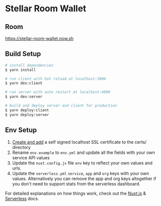 # Stellar Room Wallet

## Room
https://stellar-room-wallet.now.sh

## Build Setup

``` bash
# install dependencies
$ yarn install

# run client with hot reload at localhost:3000
$ yarn dev:client

# run server with auto restart at localhost:4000
$ yarn dev:server

# build and deploy server and client for production
$ yarn deploy:client
$ yarn deploy:server
```

## Env Setup

1. [Create and add](https://gist.github.com/tyvdh/8788ec74c2358fb72da79f5b8ff5af37) a self signed localhost SSL certificate to the certs/ directory
2. Rename `env.example` to `env.yml` and update all the fields with your own service API values
3. Update the `nuxt.config.js` file `env` key to reflect your own values and urls.
4. Update the `serverless.yml` `service`, `app` and `org` keys with your own values. Alternatively you can remove the app and org keys altogether if you don't need to support stats from the serverless dashboard.

For detailed explanations on how things work, check out the [Nuxt.js](https://nuxtjs.org) & [Serverless](https://serverless.com/) docs.
